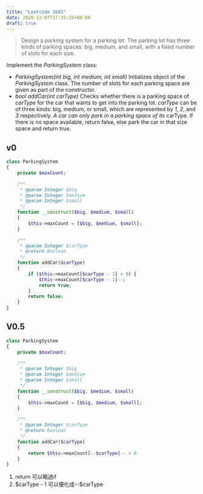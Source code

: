 ```yaml
---
title: "Leetcode 1603"
date: 2020-12-07T17:35:25+08:00
draft: true
---
```


>Design a parking system for a parking lot. The parking lot has three kinds of parking spaces: big, medium, and small, with a fixed number of slots for each size.

Implement the *ParkingSystem* class:
* *ParkingSystem(int big, int medium, int small)* Initializes object of the *ParkingSystem* class. The number of slots for each parking space are given as part of the constructor.
* *bool addCar(int carType)* Checks whether there is a parking space of *carType* for the car that wants to get into the parking lot. *carType* can be of three kinds: big, medium, or small, which are represented by *1*, *2*, and *3* respectively. *A car can only park in a parking space of its* carType. If there is no space available, return false, else park the car in that size space and return true.

## v0

```php
class ParkingSystem
{
    private $maxCount;

    /**
     * @param Integer $big
     * @param Integer $medium
     * @param Integer $small
     */
    function __construct($big, $medium, $small)
    {
        $this->maxCount = [$big, $medium, $small];
    }

    /**
     * @param Integer $carType
     * @return Boolean
     */
    function addCar($carType)
    {
        if ($this->maxCount[$carType - 1] > 0) {
            $this->maxCount[$carType - 1]--;
            return true;
        }
        return false;
    }
}
```

## V0.5
```php
class ParkingSystem
{
    private $maxCount;

    /**
     * @param Integer $big
     * @param Integer $medium
     * @param Integer $small
     */
    function __construct($big, $medium, $small)
    {
        $this->maxCount = [$big, $medium, $small];
    }

    /**
     * @param Integer $carType
     * @return Boolean
     */
    function addCar($carType)
    {
        return $this->maxCount[--$carType]-- > 0
    }
}
```

1. return 可以略過if
2. \$carType - 1 可以優化成--$carType
